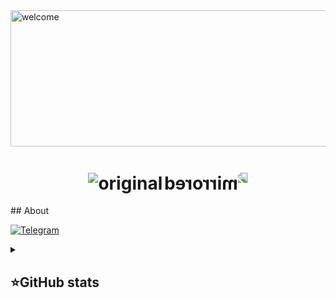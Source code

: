 <img width="1797" height="218" alt="welcome" src="https://github.com/user-attachments/assets/e0b04151-5bda-4820-8a78-6c5cabebe653" />



<h1 align="center">
    <img src="https://github.com/user-attachments/assets/9380aacb-3cce-426e-ace4-da0f9ea3527a" alt="original" style="display: inline-block; margin: 0; vertical-align: middle;" />
    <img src="https://github.com/user-attachments/assets/9380aacb-3cce-426e-ace4-da0f9ea3527a" alt="mirrored" style="transform: scaleX(-1); display: inline-block; margin: 0; vertical-align: middle; margin-left: -4px;" />
</h1>
## About

[![Telegram](https://img.shields.io/badge/-Telegram-2CA5E0?style=flat&logo=telegram&logoColor=white)](https://tlgg.ru/unmakame)







<details align="left">
  <summary><h2><b>⭐GitHub stats</b></h2></summary>
  <p>
   <img src="https://github-readme-stats.vercel.app/api/top-langs/?username=unmakame&theme=dracula&layout=compact&hide_border=true&bg_color=00000000" />
   <br>
   <img src="https://github-readme-stats.vercel.app/api?username=unmakame&count_private=true&show_icons=true&theme=dracula&hide_border=true&bg_color=00000000" />
  </p>
</details>


















 
